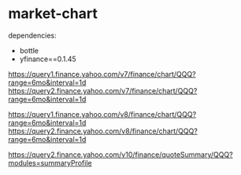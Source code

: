 # market-chart
dependencies:
* bottle
* yfinance==0.1.45

https://query1.finance.yahoo.com/v7/finance/chart/QQQ?range=6mo&interval=1d
https://query2.finance.yahoo.com/v7/finance/chart/QQQ?range=6mo&interval=1d

https://query1.finance.yahoo.com/v8/finance/chart/QQQ?range=6mo&interval=1d
https://query2.finance.yahoo.com/v8/finance/chart/QQQ?range=6mo&interval=1d

https://query2.finance.yahoo.com/v10/finance/quoteSummary/QQQ?modules=summaryProfile